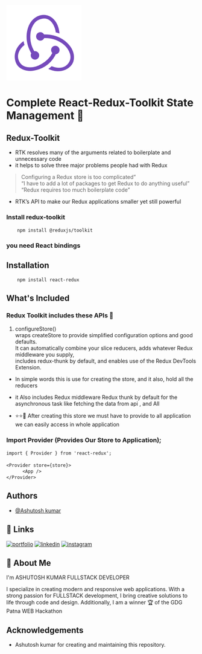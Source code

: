 
![Logo](Resources/Redux_logo.svg)
# Complete React-Redux-Toolkit State Management 🚀

## Redux-Toolkit  
* RTK resolves many of the arguments related to boilerplate and unnecessary code
*  it helps to solve three major problems people had with Redux
  
>  Configuring a Redux store is too complicated” \
   “I have to add a lot of packages to get Redux to do anything useful” \
   “Redux requires too much boilerplate code”
* RTK’s API to make our Redux applications smaller yet still powerful
### Install redux-toolkit   
        npm install @reduxjs/toolkit
### you need React bindings

## Installation
        npm install react-redux

## What's Included
### Redux Toolkit includes these APIs 🚀
1. configureStore() \
   wraps createStore to provide simplified configuration options and good defaults. \
   It can automatically combine your slice reducers, adds whatever Redux middleware you supply,\
   includes redux-thunk by default, and enables use of the Redux DevTools Extension.

* In simple words this is use for creating the store, and it also, hold all the reducers 
* it Also includes Redux middleware Redux thunk by default for the asynchronous task like fetching the data from api , and All


*  ⭐⭐🚀 After creating this store we must have to provide to all application we can easily access in whole application 

### Import Provider  (Provides Our Store to Application);
    import { Provider } from 'react-redux';

    <Provider store={store}>
          <App />
    </Provider>

## Authors

- [@Ashutosh kumar](https://github.com/Ashukr321)



## 🔗 Links
[![portfolio](https://img.shields.io/badge/my_portfolio-000?style=for-the-badge&logo=ko-fi&logoColor=white)](https://modern-portfolio-phi-rouge.vercel.app/)
[![linkedin](https://img.shields.io/badge/linkedin-0A66C2?style=for-the-badge&logo=linkedin&logoColor=white)](https://www.linkedin.com/in/ashutosh-kumar-7ba1a6211/)
[![instagram](https://img.shields.io/badge/instagram-E4405F?style=for-the-badge&logo=instagram&logoColor=white)](https://www.instagram.com/ashukr321/)


## 🚀 About Me
I'm ASHUTOSH KUMAR FULLSTACK DEVELOPER 

I specialize in creating modern and responsive web applications. With a strong passion for FULLSTACK development, I bring creative solutions to life through code and design. Additionally, I am a winner 🏆 of the GDG Patna WEB Hackathon


## Acknowledgements

 * Ashutosh kumar for creating and maintaining this repository.

